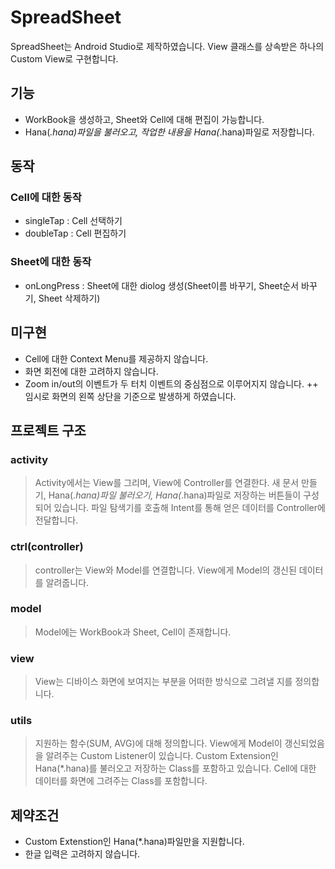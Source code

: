 # SpreadSheet
SpreadSheet는 Android Studio로 제작하였습니다.
View 클래스를 상속받은 하나의 Custom View로 구현합니다.

## 기능

+ WorkBook을 생성하고, Sheet와 Cell에 대해 편집이 가능합니다.
+ Hana(*.hana)파일을 불러오고, 작업한 내용을 Hana(*.hana)파일로 저장합니다.

## 동작

### Cell에 대한 동작
+ singleTap : Cell 선택하기
+ doubleTap : Cell 편집하기

### Sheet에 대한 동작
+ onLongPress : Sheet에 대한 diolog 생성(Sheet이름 바꾸기, Sheet순서 바꾸기, Sheet 삭제하기)


## 미구현

+ Cell에 대한 Context Menu를 제공하지 않습니다.
+ 화면 회전에 대한 고려하지 않습니다.
+ Zoom in/out의 이벤트가 두 터치 이벤트의 중심점으로 이루어지지 않습니다. 
++ 임시로 화면의 왼쪽 상단을 기준으로 발생하게 하였습니다.

## 프로젝트 구조

### activity
> Activity에서는 View를 그리며, View에 Controller를 연결한다.
> 새 문서 만들기, Hana(*.hana)파일 불러오기, Hana(*.hana)파일로 저장하는 버튼들이 구성되어 있습니다.
> 파일 탐색기를 호출해 Intent를 통해 얻은 데이터를 Controller에 전달합니다. 

### ctrl(controller)
> controller는 View와 Model를 연결합니다.
> View에게 Model의 갱신된 데이터를 알려줍니다.

### model
> Model에는 WorkBook과 Sheet, Cell이 존재합니다.

### view
> View는 디바이스 화면에 보여지는 부분을 어떠한 방식으로 그려낼 지를 정의합니다.

### utils
> 지원하는 함수(SUM, AVG)에 대해 정의합니다. 
> View에게 Model이 갱신되었음을 알려주는 Custom Listener이 있습니다.
> Custom Extension인 Hana(*.hana)를 불러오고 저장하는 Class를 포함하고 있습니다.
> Cell에 대한 데이터를 화면에 그려주는 Class를 포함합니다. 

## 제약조건
+ Custom Extenstion인 Hana(*.hana)파일만을 지원합니다.
+ 한글 입력은 고려하지 않습니다.
